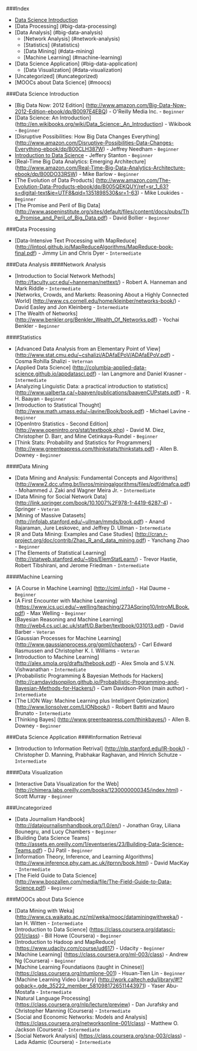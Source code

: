 ###Index
* [Data Science Introduction](#data-science-introduction)
* [Data Processing] (#big-data-processing)
* [Data Analysis] (#big-data-analysis)
	* [Network Analysis] (#network-analysis)
	* [Statistics] (#statistics)
	* [Data Mining] (#data-mining)
	* [Machine Learning] (#machine-learning)
* [Data Science Application] (#big-data-application)
	* [Data Visualization] (#data-visualization)
* [Uncategorized] (#uncategorized)
* [MOOCs about Data Science] (#moocs)	

###Data Science Introduction
* [Big Data Now: 2012 Edition] (http://www.amazon.com/Big-Data-Now-2012-Edition-ebook/dp/B0097E4EBQ) - O'Reilly Media Inc. - `Beginner`
* [Data Science: An Introduction] (http://en.wikibooks.org/wiki/Data_Science:_An_Introduction) - Wikibook - `Beginner`
* [Disruptive Possibilities: How Big Data Changes Everything] (http://www.amazon.com/Disruptive-Possibilities-Data-Changes-Everything-ebook/dp/B00CLH387W) - Jeffrey Needham - `Beginner`
* [Introduction to Data Science](http://jsresearch.net/wiki/projects/teachdatascience/Teach_Data_Science.html) - Jeffery Stanton - `Beginner`
* [Real-Time Big Data Analytics: Emerging Architecture] (http://www.amazon.com/Real-Time-Big-Data-Analytics-Architecture-ebook/dp/B00DO33RSW) - Mike Barlow - `Beginner`
* [The Evolution of Data Products] (http://www.amazon.com/The-Evolution-Data-Products-ebook/dp/B005QEKQUY/ref=sr_1_63?s=digital-text&ie=UTF8&qid=1351898530&sr=1-63) - Mike Loukides - `Beginner`
* [The Promise and Peril of Big Data] (http://www.aspeninstitute.org/sites/default/files/content/docs/pubs/The_Promise_and_Peril_of_Big_Data.pdf) - David Bollier - `Beginner`



###Data Processing
* [Data-Intensive Text Processing with MapReduce] (http://lintool.github.io/MapReduceAlgorithms/MapReduce-book-final.pdf) - Jimmy Lin and Chris Dyer - `Intermediate`


###Data Analysis
####Network Analysis
* [Introduction to Social Network Methods] (http://faculty.ucr.edu/~hanneman/nettext/) - Robert A. Hanneman and Mark Riddle - `Intermediate`
* [Networks, Crowds, and Markets: Reasoning About a Highly Connected World] (http://www.cs.cornell.edu/home/kleinber/networks-book/) - David Easley and Jon Kleinberg - `Intermediate`
* [The Wealth of Networks] (http://www.benkler.org/Benkler_Wealth_Of_Networks.pdf) - Yochai Benkler - `Beginner`

####Statistics
* [Advanced Data Analysis from an Elementary Point of View] (http://www.stat.cmu.edu/~cshalizi/ADAfaEPoV/ADAfaEPoV.pdf) - Cosma Rohilla Shalizi - `Veternan`
* [Applied Data Science] (http://columbia-applied-data-science.github.io/appdatasci.pdf) - Ian Langmore and Daniel Krasner - `Intermediate`
* [Analyzing Linguistic Data: a practical introduction to statistics] (http://www.ualberta.ca/~baayen/publications/baayenCUPstats.pdf) - R. H. Baayan - `Beginner`
* [Introduction to Statistical Thought] (http://www.math.umass.edu/~lavine/Book/book.pdf) - Michael Lavine - `Beginner`
* [OpenIntro Statistics - Second Edition] (http://www.openintro.org/stat/textbook.php) - David M. Diez, Christopher D. Barr, and Mine Cetinkaya-Rundel - `Beginner`
* [Think Stats: Probability and Statistics for Programmers] (http://www.greenteapress.com/thinkstats/thinkstats.pdf) - Allen B. Downey - `Beginner`

####Data Mining
* [Data Mining and Analysis: Fundamental Concepts and Algorithms] (http://www2.dcc.ufmg.br/livros/miningalgorithms/files/pdf/dmafca.pdf) - Mohammed J. Zaki and Wagner Meira Jr. - `Intermediate`
* [Data Mining for Social Network Data] (http://link.springer.com/book/10.1007%2F978-1-4419-6287-4) - Springer - `Veteran`
* [Mining of Massive Datasets] (http://infolab.stanford.edu/~ullman/mmds/book.pdf) - Anand Rajaraman, Jure Leskovec, and Jeffrey D. Ullman - `Intermediate`
* [R and Data Mining: Examples and Case Studies] (http://cran.r-project.org/doc/contrib/Zhao_R_and_data_mining.pdf) - Yanchang Zhao - `Beginner`
* [The Elements of Statistical Learning] (http://statweb.stanford.edu/~tibs/ElemStatLearn/) - Trevor Hastie, Robert Tibshirani, and Jerome Friedman - `Intermediate`


####Machine Learning
* [A Course in Machine Learning] (http://ciml.info/) - Hal Daume - `Beginner`
* [A First Encounter with Machine Learning] (https://www.ics.uci.edu/~welling/teaching/273ASpring10/IntroMLBook.pdf) - Max Welling - `Beginner`
* [Bayesian Reasoning and Machine Learning] (http://web4.cs.ucl.ac.uk/staff/D.Barber/textbook/031013.pdf) - David Barber - `Veteran`
* [Gaussian Processes for Machine Learning] (http://www.gaussianprocess.org/gpml/chapters/) - Carl Edward Rasmussen and Christopher K. I. Williams - `Veteran`
* [Introduction to Machine Learning] (http://alex.smola.org/drafts/thebook.pdf) - Alex Smola and S.V.N. Vishwanathan - `Intermediate`
* [Probabilistic Programming & Bayesian Methods for Hackers] (http://camdavidsonpilon.github.io/Probabilistic-Programming-and-Bayesian-Methods-for-Hackers/) - Cam Davidson-Pilon (main author) - `Intermediate`
* [The LION Way: Machine Learning plus Intelligent Optimization] (http://www.lionsolver.com/LIONbook/) - Robert Battiti and Mauro Brunato - `Intermediate`
* [Thinking Bayes] (http://www.greenteapress.com/thinkbayes/) - Allen B. Downey - `Beginner`

###Data Science Application
####Information Retrieval
* [Introduction to Information Retrival] (http://nlp.stanford.edu/IR-book/) - Christopher D. Manning, Prabhakar Raghavan, and Hinrich Schutze - `Intermediate`

####Data Visualization
* [Interactive Data Visualization for the Web] (http://chimera.labs.oreilly.com/books/1230000000345/index.html) - Scott Murray - `Beginner`


###Uncategorized
* [Data Journalism Handbook] (http://datajournalismhandbook.org/1.0/en/) - Jonathan Gray, Liliana Bounegru, and Lucy Chambers - `Beginner`
* [Building Data Science Teams] (http://assets.en.oreilly.com/1/eventseries/23/Building-Data-Science-Teams.pdf) - DJ Patil - `Beginner`
* [Information Theory, Inference, and Learning Algorithms] (http://www.inference.phy.cam.ac.uk/itprnn/book.html) - David MacKay - `Intermediate`
* [The Field Guide to Data Science] (http://www.boozallen.com/media/file/The-Field-Guide-to-Data-Science.pdf) - `Beginner`


###MOOCs about Data Science
* [Data Mining with Weka] (http://www.cs.waikato.ac.nz/ml/weka/mooc/dataminingwithweka/) - Ian H. Witten - `Intermediate`
* [Introduction to Data Science] (https://class.coursera.org/datasci-001/class) - Bill Howe (Coursera) - `Beginner`
* [Introduction to Hadoop and MapReduce] (https://www.udacity.com/course/ud617) - Udacity - `Beginner`
* [Machine Learning] (https://class.coursera.org/ml-003/class) - Andrew Ng (Coursera) - `Beginner`
* [Machine Learning Foundatiaons (taught in Chinese)] (https://class.coursera.org/ntumlone-001) - Hsuan-Tien Lin - `Beginner`
* [Machine Learning Video Library] (http://work.caltech.edu/library/#!?goback=.gde_35222_member_5810981726511443971) - Yaser Abu-Mostafa - `Intermediate`
* [Natural Language Processing] (https://class.coursera.org/nlp/lecture/preview) - Dan Jurafsky and Christopher Manning (Coursera) - `Intermediate`
* [Social and Economic Networks: Models and Analysis] (https://class.coursera.org/networksonline-001/class) - Matthew O. Jackson (Coursera) - `Intermediate`
* [Social Network Analysis] (https://class.coursera.org/sna-003/class) - Lada Adamic (Coursera) - `Intermediate`



 